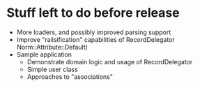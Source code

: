 # Stuff left to do before release

* More loaders, and possibly improved parsing support
* Improve "railsification" capabilities of RecordDelegator
  Norm::Attribute::Default)
* Sample application
    * Demonstrate domain logic and usage of RecordDelegator
    * Simple user class
    * Approaches to "associations"
